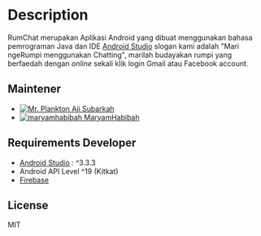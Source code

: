 # Description

RumChat merupakan Aplikasi Android yang dibuat menggunakan bahasa pemrograman Java dan IDE [Android Studio](https://developer.android.com/studio) slogan kami adalah "Mari ngeRumpi menggunakan Chatting", marilah budayakan rumpi yang berfaedah dengan _online_ sekali klik login Gmail atau Facebook account.

## Maintener

- [![Mr. Plankton](https://avatars0.githubusercontent.com/u/32671397?s=32&v=4) Aji Subarkah](https://github.com/ajisubarkah)
- [![maryamhabibah](https://avatars0.githubusercontent.com/u/39621478?s=32&v=4) MaryamHabibah](https://github.com/maryamhabibah)

## Requirements Developer

- [Android Studio](https://developer.android.com/studio) : ^3.3.3
- Android API Level ^19 (Kitkat)
- [Firebase](https://firebase.google.com/)

## License

MIT
